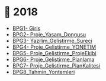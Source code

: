 # 📅 2018

<!--Index-->

- [BPG1- Giris](./BPG1-%20Giris.pdf)
- [BPG2- Proje_Yasam_Dongusu](./BPG2-%20Proje_Yasam_Dongusu.pdf)
- [BPG3- Yazilim_Gelistirme_Sureci](./BPG3-%20Yazilim_Gelistirme_Sureci.pdf)
- [BPG4- Proje_Gelistirme_YONETIM](./BPG4-%20Proje_Gelistirme_YONETIM.pdf)
- [BPG5- Proje_Gelistirme_ProjeEkibi](./BPG5-%20Proje_Gelistirme_ProjeEkibi.pdf)
- [BPG6- Proje_Gelistirme_Planlama ](./BPG6-%20Proje_Gelistirme_Planlama%20.pdf)
- [BPG7- Proje_Gelistirme_PlanKalitesi](./BPG7-%20Proje_Gelistirme_PlanKalitesi.pdf)
- [BPG8_Tahmin_Yontemleri](./BPG8_Tahmin_Yontemleri.pdf)

<!--Index-->

